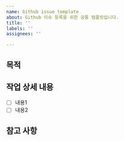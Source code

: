 ```yaml
---
name: Github issue template
about: Github 이슈 등록을 위한 공통 템플릿입니다.
title: ''
labels: ''
assignees: ''

---
```


## 목적
>
## 작업 상세 내용
- [ ] 내용1
- [ ] 내용2
## 참고 사항
